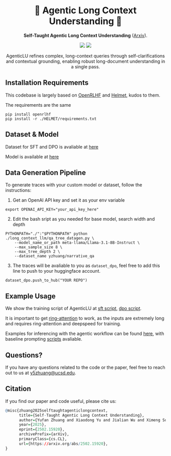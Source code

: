 <h1 align="center"> 📖 Agentic Long Context Understanding 📖 </h1>
<p align="center"> <b>Self-Taught Agentic Long Context Understanding</b>  (<a href="https://arxiv.org/abs/2502.15920">Arxiv</a>). 
</p>

<p align="center">
  <img src="https://img.shields.io/badge/license-mit-blue.svg">
  <img src="https://img.shields.io/badge/python-3.9+-blue">
</p>  

<p align="center"> AgenticLU refines complex, long-context queries through self-clarifications and contextual grounding, enabling robust long-document understanding in a single pass.
</p>

## Installation Requirements
This codebase is largely based on [OpenRLHF](https://github.com/OpenRLHF/OpenRLHF) and [Helmet](https://github.com/princeton-nlp/HELMET), kudos to them.

The requirements are the same
```
pip install openrlhf
pip install -r ./HELMET/requirements.txt
```


## Dataset \& Model

Dataset for SFT and DPO is avaliable at [here](https://huggingface.co/datasets/yzhuang/Agentic-Long-Context-Understanding-QA)

Model is available at [here](https://huggingface.co/yzhuang/Llama-3.1-8B-Instruct-AgenticLU)

## Data Generation Pipeline

To generate traces with your custom model or dataset, follow the instructions:

1. Get an OpenAI API key and set it as your env variable
```
export OPENAI_API_KEY="your_api_key_here"
```

2. Edit the bash sript as you needed for base model, search width and depth
```
PYTHONPATH="./":"$PYTHONPATH" python ./long_context_llm/qa_tree_datagen.py \
    --model_name_or_path meta-llama/Llama-3.1-8B-Instruct \
    --max_sample_size 8 \
    --max_tree_depth 2 \
    --dataset_name yzhuang/narrative_qa
```

3. The traces will be avaliable to you as ```dataset_dpo```, feel free to add this line to push to your huggingface account.
```
dataset_dpo.push_to_hub("YOUR REPO")
```

## Example Usage

We show the training script of AgenticLU at [sft script](bash_scripts/sft_8b.sh), [dpo script](bash_scripts/rlhf_8b.sh).

It is important to get [ring-attention](https://github.com/zhuzilin/ring-flash-attention) to work, as the inputs are extremely long and requires ring-attention and deepspeed for training.

Examples for inferencing with the agentic workflow can be found [here](HELMET/scripts/run_agents.sh), with baseline prompting [scripts](HELMET/scripts/run_prompting.sh) avaliable.


## Questions?

If you have any questions related to the code or the paper, feel free to reach out to us at y5zhuang@ucsd.edu.

## Citation

If you find our paper and code useful, please cite us:
```r
@misc{zhuang2025selftaughtagenticlongcontext,
      title={Self-Taught Agentic Long Context Understanding}, 
      author={Yufan Zhuang and Xiaodong Yu and Jialian Wu and Ximeng Sun and Ze Wang and Jiang Liu and Yusheng Su and Jingbo Shang and Zicheng Liu and Emad Barsoum},
      year={2025},
      eprint={2502.15920},
      archivePrefix={arXiv},
      primaryClass={cs.CL},
      url={https://arxiv.org/abs/2502.15920}, 
}
```
